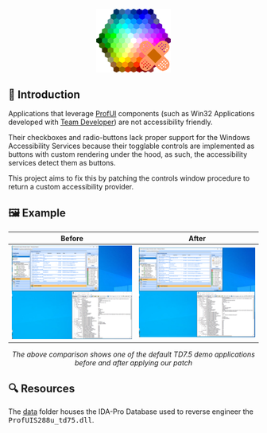 <p align="center">
    <img src="data/logo.png" width="150">
</p>

## 👋 Introduction

Applications that leverage [ProfUI](http://www.prof-uis.com/) components (such as Win32 Applications developed with [Team Developer](https://www.opentext.com/products/gupta-team-developer)) are not accessibility friendly.

Their checkboxes and radio-buttons lack proper support for the Windows Accessibility Services because their togglable controls are implemented as buttons with custom rendering under the hood, as such, the accessibility services detect them as buttons.

This project aims to fix this by patching the controls window procedure to return a custom accessibility provider.

## 🖼️ Example

<div align="center">

| Before               | After               |
| -------------------- | ------------------- |
| ![](data/before.png) | ![](data/after.png) |

_The above comparison shows one of the default TD7.5 demo applications before and after applying our patch_ 

</div>

## 🔍 Resources

The [data](data/) folder houses the IDA-Pro Database used to reverse engineer the <kbd>ProfUIS288u_td75.dll</kbd>.
